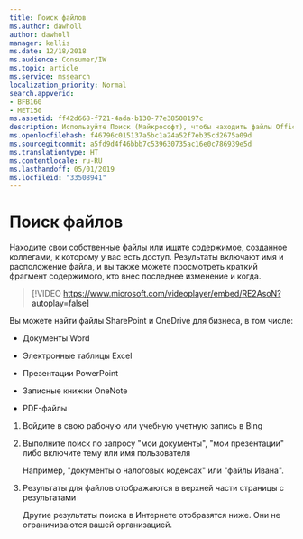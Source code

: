 ```yaml
---
title: Поиск файлов
ms.author: dawholl
author: dawholl
manager: kellis
ms.date: 12/18/2018
ms.audience: Consumer/IW
ms.topic: article
ms.service: mssearch
localization_priority: Normal
search.appverid:
- BFB160
- MET150
ms.assetid: ff42d668-f721-4ada-b130-77e38508197c
description: Используйте Поиск (Майкрософт), чтобы находить файлы Office и PDF, а также отображаемые сведения
ms.openlocfilehash: f46796c015137a5bc1a24a52f7eb35cd2675a09d
ms.sourcegitcommit: a5fd9d4f46bbb7c539630735ac16e0c786939e5d
ms.translationtype: HT
ms.contentlocale: ru-RU
ms.lasthandoff: 05/01/2019
ms.locfileid: "33508941"
---
```

# <a name="find-files"></a>Поиск файлов

Находите свои собственные файлы или ищите содержимое, созданное коллегами, к которому у вас есть доступ. Результаты включают имя и расположение файла, и вы также можете просмотреть краткий фрагмент содержимого, кто внес последнее изменение и когда.
  
> [!VIDEO https://www.microsoft.com/videoplayer/embed/RE2AsoN?autoplay=false]
  
Вы можете найти файлы SharePoint и OneDrive для бизнеса, в том числе:
  
- Документы Word
    
- Электронные таблицы Excel
    
- Презентации PowerPoint
    
- Записные книжки OneNote
    
- PDF-файлы
    
1. Войдите в свою рабочую или учебную учетную запись в Bing
    
2. Выполните поиск по запросу "мои документы", "мои презентации" либо включите тему или имя пользователя
    
    Например, "документы о налоговых кодексах" или "файлы Ивана".
    
3. Результаты для файлов отображаются в верхней части страницы с результатами
    
    Другие результаты поиска в Интернете отобразятся ниже. Они не ограничиваются вашей организацией.



